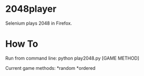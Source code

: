 2048player
==========

Selenium plays 2048 in Firefox.

How To
==========
Run from command line:
python play2048.py [GAME METHOD]

Current game methods:
*random
*ordered
